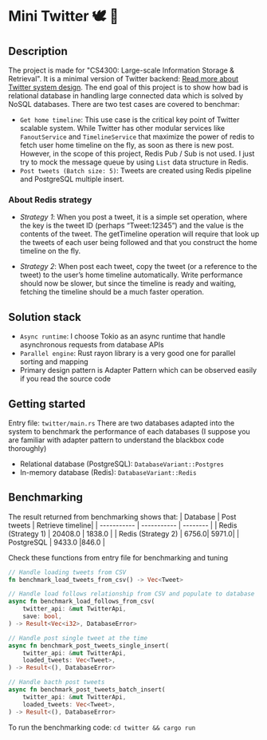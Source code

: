 # Mini Twitter 🕊 💙
## Description
The project is made for "CS4300: Large-scale Information Storage & Retrieval". It is a minimal version of Twitter backend: [Read more about Twitter system design](https://github.com/donnemartin/system-design-primer/blob/master/solutions/system_design/twitter/README.md). The end goal of this project is to show how bad is relational database in handling large connected data which is solved by NoSQL databases. There are two test cases are covered to benchmar:
- `Get home timeline`: This use case is the critical key point of Twitter scalable system. While Twitter has other modular services like `FanoutService` and `TimelineService` that maximize the power of redis to fetch user home timeline on the fly, as soon as there is new post. However, in the scope of this project, Redis Pub / Sub is not used. I just try to mock the message queue by using `List` data structure in Redis.
- `Post tweets (Batch size: 5)`: Tweets are created using Redis pipeline and PostgreSQL multiple insert.
### About Redis strategy
- *Strategy 1*: When you post a tweet, it is a simple set operation, where the key is the tweet ID (perhaps 
“Tweet:12345”) and the value is the contents of the tweet. The getTimeline operation will require that look 
up the tweets of each user being followed and that you construct the home timeline on the fly.
 
- *Strategy 2*: When post each tweet, copy the tweet (or a reference to the tweet) to the user’s 
home timeline automatically.  Write performance should now be slower, but since the timeline is ready and 
waiting, fetching the timeline should be a much faster operation.
 
## Solution stack
- `Async runtime`: I choose Tokio as an async runtime that handle asynchronous requests from database APIs
- `Parallel engine`: Rust rayon library is a very good one for parallel sorting and mapping
- Primary design pattern is Adapter Pattern which can be observed easily if you read the source code
## Getting started
Entry file: `twitter/main.rs`
There are two databases adapted into the system to benchmark the performance of each databases (I suppose you are familiar with adapter pattern to understand the blackbox code thoroughly)
- Relational database (PostgreSQL): `DatabaseVariant::Postgres`
- In-memory database (Redis): `DatabaseVariant::Redis`
## Benchmarking
The result returned from benchmarking shows that:
| Database      | Post tweets | Retrieve timeline|
| ----------- | ----------- | -------- |
| Redis (Strategy 1)      |   20408.0     | 1838.0 |
| Redis (Strategy 2) | 6756.0| 5971.0|
| PostgreSQL  | 9433.0 |846.0 |
					
Check these functions from entry file for benchmarking and tuning
```rs
// Handle loading tweets from CSV
fn benchmark_load_tweets_from_csv() -> Vec<Tweet>

// Handle load follows relationship from CSV and populate to database
async fn benchmark_load_follows_from_csv(
    twitter_api: &mut TwitterApi,
    save: bool,
) -> Result<Vec<i32>, DatabaseError>

// Handle post single tweet at the time
async fn benchmark_post_tweets_single_insert(
    twitter_api: &mut TwitterApi,
    loaded_tweets: Vec<Tweet>,
) -> Result<(), DatabaseError>

// Handle bacth post tweets 
async fn benchmark_post_tweets_batch_insert(
    twitter_api: &mut TwitterApi,
    loaded_tweets: Vec<Tweet>,
) -> Result<(), DatabaseError>
```
To run the benchmarking code: `cd twitter && cargo run`
